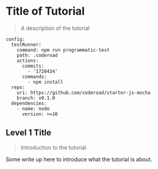 # Title of Tutorial

> A description of the tutorial

```config
config:
  testRunner:
    command: npm run programmatic-test
    path: .coderoad
    actions:
      commits:
        - '1728434'
      commands:
        - npm install
  repo:
    uri: https://github.com/coderoad/starter-js-mocha
    branch: v0.1.0
  dependencies:
    - name: node
      version: >=10
```

## Level 1 Title

> Introduction to the tutorial

Some write up here to introduce what the tutorial is about.
